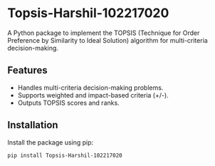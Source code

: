 # Topsis-Harshil-102217020

A Python package to implement the TOPSIS (Technique for Order Preference by Similarity to Ideal Solution) algorithm for multi-criteria decision-making.

## Features
- Handles multi-criteria decision-making problems.
- Supports weighted and impact-based criteria (+/-).
- Outputs TOPSIS scores and ranks.

## Installation

Install the package using pip:

```bash
pip install Topsis-Harshil-102217020
